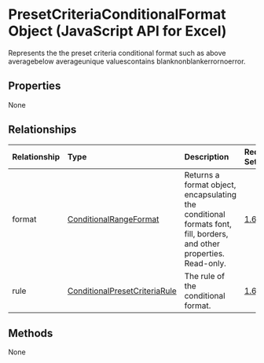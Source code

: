 # PresetCriteriaConditionalFormat Object (JavaScript API for Excel)

Represents the the preset criteria conditional format such as above averagebelow averageunique valuescontains blanknonblankerrornoerror.

## Properties

None

## Relationships
| Relationship | Type	|Description| Req. Set|
|:---------------|:--------|:----------|:----|
|format|[ConditionalRangeFormat](conditionalrangeformat.md)|Returns a format object, encapsulating the conditional formats font, fill, borders, and other properties. Read-only.|[1.6](../requirement-sets/excel-api-requirement-sets.md)|
|rule|[ConditionalPresetCriteriaRule](conditionalpresetcriteriarule.md)|The rule of the conditional format.|[1.6](../requirement-sets/excel-api-requirement-sets.md)|

## Methods
None

